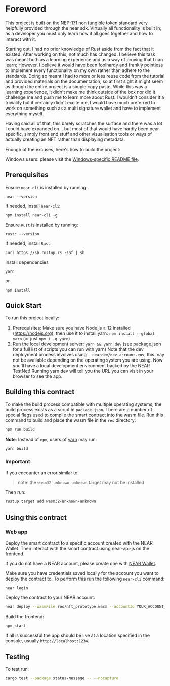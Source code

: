 Foreword
==============

This project is built on the NEP-171 non fungible token standard very helpfully provided through the near sdk. Virtually all functionality is built in; as a developer you must only learn how it all goes together and how to interact with it.

Starting out, I had no prior knowledge of Rust aside from the fact that it existed. After working on this, not much has changed. I believe this task was meant both as a learning experience and as a way of proving that I can learn; However, I believe it would have been foolhardy and frankly pointless to implement every functionality on my own rather than adhere to the standards. Doing so meant I had to more or less reuse code from the tutorial and provided materials on the documentation, so at first sight it might seem as though the entire project is a simple copy paste. While this was a learning experience, it didn't make me think outside of the box nor did it challenge me and push me to learn more about Rust.
I wouldn't consider it a triviality but it certainly didn't excite me, I would have much preferred to work on something such as a multi signature wallet and have to implement everything myself. 

Having said all of that, this barely scratches the surface and there was a lot I could have expanded on... but most of that would have hardly been near specific, simply front end stuff and other visualisation tools or ways of actually creating an NFT rather than displaying metadata.

Enough of the excuses, here's how to build the project:

Windows users: please visit the [Windows-specific README file](README-Windows.md).

## Prerequisites
Ensure `near-cli` is installed by running:

```
near --version
```

If needed, install `near-cli`:

```
npm install near-cli -g
```

Ensure `Rust` is installed by running:

```
rustc --version
```

If needed, install `Rust`:

```
curl https://sh.rustup.rs -sSf | sh
```

Install dependencies

```
yarn
```
or
```
npm install
```

## Quick Start
To run this project locally:

1. Prerequisites: Make sure you have Node.js ≥ 12 installed (https://nodejs.org), then use it to install yarn: `npm install --global yarn` (or just `npm i -g yarn`)
2. Run the local development server: `yarn && yarn dev` (see package.json for a full list of scripts you can run with yarn)
Note that the dev deployment process involves using `. neardev/dev-account.env`, this may not be available depending on the operating system you are using.
Now you'll have a local development environment backed by the NEAR TestNet! Running yarn dev will tell you the URL you can visit in your browser to see the app.

## Building this contract
To make the build process compatible with multiple operating systems, the build process exists as a script in `package.json`.
There are a number of special flags used to compile the smart contract into the wasm file.
Run this command to build and place the wasm file in the `res` directory:
```bash
npm run build
```

**Note**: Instead of `npm`, users of [yarn](https://yarnpkg.com) may run:
```bash
yarn build
```

### Important
If you encounter an error similar to:
>note: the `wasm32-unknown-unknown` target may not be installed

Then run:

```bash
rustup target add wasm32-unknown-unknown
```

## Using this contract

### Web app

Deploy the smart contract to a specific account created with the NEAR Wallet. Then interact with the smart contract using near-api-js on the frontend.

If you do not have a NEAR account, please create one with [NEAR Wallet](https://wallet.testnet.near.org).

Make sure you have credentials saved locally for the account you want to deploy the contract to. To perform this run the following `near-cli` command:

```
near login
```

Deploy the contract to your NEAR account:

```bash
near deploy --wasmFile res/nft_prototype.wasm --accountId YOUR_ACCOUNT_NAME
```

Build the frontend:

```bash
npm start
```

If all is successful the app should be live at a location specified in the console, usually `http://localhost:1234`.

## Testing
To test run:
```bash
cargo test --package status-message -- --nocapture
```
